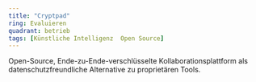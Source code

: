 ```yaml
---
title: "Cryptpad"
ring: Evaluieren
quadrant: betrieb
tags: [Künstliche Intelligenz  Open Source]
---
```


Open-Source, Ende-zu-Ende-verschlüsselte Kollaborationsplattform als datenschutzfreundliche Alternative zu proprietären Tools.
